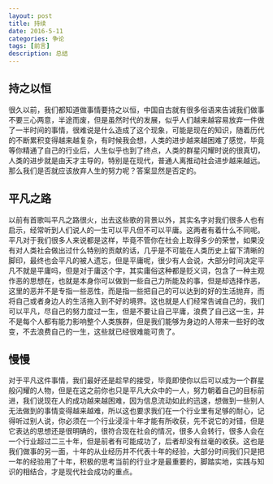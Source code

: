 ```yaml
---
layout: post
title: 持续
date: 2016-5-11
categories: 争论
tags: [前言]
description: 总结
---
```


## 持之以恒

很久以前，我们都知道做事情要持之以恒，中国自古就有很多俗语来告诫我们做事不要三心两意，半途而废，但是虽然时代的发展，似乎人们越来越容易放弃一件做了一半时间的事情，很难说是什么造成了这个现象，可能是现在的知识，随着历代的不断累积变得越来越复杂，有时候我会想，人类的进步越来越困难了感觉，毕竟等你精通了自己的行业后，人生似乎也到了终点，人类的群星闪耀时说的很真切，人类的进步就是由天才主导的，特别是在现代，普通人离推动社会进步越来越远。那么我们是否就应该放弃人生的努力呢？答案显然是否定的。

## 平凡之路

以前有首歌叫平凡之路很火，出去这些歌的背景以外，其实名字对我们很多人也有启示，经常听到人们说人的一生可以平凡但不可以平庸。这两者有着什么不同呢。平凡对于我们很多人来说都是这样，毕竟不管你在社会上取得多少的荣誉，如果没有对人类社会做出过什么特别的贡献的话，几乎是不可能在人类历史上留下清晰的脚印，最终也会平凡的被人遗忘，但是平庸呢，很少有人会说，大部分时间决定平凡不就是平庸吗，但是对于庸这个字，其实庸俗这种都是贬义词，包含了一种主观作恶的思想在，也就是本身你可以做到一些自己力所能及的事，但是却选择作恶，这里的恶并不是专指一些恶性，而是指一些把自己的可以达到的好的生活抛弃，而将自己或者身边人的生活拖入到不好的境界。这也就是人们经常告诫自己的，我们可以平凡，尽自己的努力度过一生，但是不要让自己平庸，浪费了自己这一生，并不是每个人都有能力影响整个人类族群，但是我们能够为身边的人带来一些好的改变，不去浪费自己的一生，这些就已经很难能可贵了。

## 慢慢

对于平凡这件事情，我们最好还是趁早的接受，毕竟即使你以后可以成为一个群星般闪耀的人物，但是在这之前你也只是平凡大众中的一人，努力朝着自己的目标前进，我们说现在人的成功越来越困难，因为信息流动如此的迅速，想做到一些别人无法做到的事情变得越来越难，所以这也要求我们在一个行业里有足够的耐心，记得听过别人说，你必须在一个行业浸淫十年才能有所收获，先不说它的对错，但是它表达的思想还是很明确的，很符合现在社会的情况，很多人会转行，很多人会在一个行业超过二三十年，但是前者有可能成功了，后者却没有丝毫的收获。这也是我们做事的另一面，十年的从业经历并不代表十年的经验，大部分时间我们只是把一年的经验用了十年，积极的思考当前的行业才是最重要的，脚踏实地，实践与知识的相结合，才是现代社会成功的重点。






